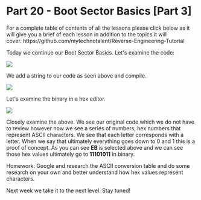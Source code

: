 <h1>Part 20 - Boot Sector Basics [Part 3]</h1><p>For a complete table of contents of all the lessons please click below as it will give you a brief of each lesson in addition to the topics it will cover. https://github.com/mytechnotalent/Reverse-Engineering-Tutorial</p><p>Today we continue our Boot Sector Basics. Let's examine the code:</p><div class="slate-resizable-image-embed slate-image-embed__resize-full-width"><img src="https://media-exp1.licdn.com/dms/image/C4E12AQEiNTz3tBIr7g/article-inline_image-shrink_1000_1488/0/1546600881811?e=1614211200&amp;v=beta&amp;t=Ms5-_urNJVvO_qYnGfF-7438VEm6TSBxZo72NN2wXZE"/></div><p>We add a string to our code as seen above and compile.</p><div class="slate-resizable-image-embed slate-image-embed__resize-middle"><img src="https://media-exp1.licdn.com/dms/image/C4E12AQHlYsC28Elo5Q/article-inline_image-shrink_1000_1488/0/1546600938007?e=1614211200&amp;v=beta&amp;t=9uDtyFz3O7jHz-h8qdkkzCi4fKIbcbXe78IpfyB3GuY"/></div><p>Let's examine the binary in a hex editor.</p><div class="slate-resizable-image-embed slate-image-embed__resize-full-width"><img src="https://media-exp1.licdn.com/dms/image/C4E12AQFxIaweKrFOxQ/article-inline_image-shrink_1000_1488/0/1546600963265?e=1614211200&amp;v=beta&amp;t=wTaa16oIdkj8b35w2aAiDaFBCE0oRCI8mnzFk505s-8"/></div><p>Closely examine the above. We see our original code which we do not have to review however now we see a series of numbers, hex numbers that represent ASCII characters. We see that each letter corresponds with a letter. When we say that ultimately everything goes down to 0 and 1 this is a proof of concept. As you can see <strong>EB </strong>is selected above and we can see those hex values ultimately go to <strong>11101011</strong> in binary.</p><p>Homework: Google and research the ASCII conversion table and do some research on your own and better understand how hex values represent characters.</p><p>Next week we take it to the next level. Stay tuned!</p>